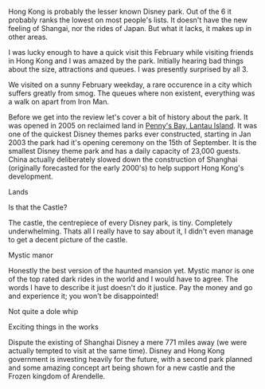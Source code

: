 Hong Kong is probably the lesser known Disney park. Out of the 6 it probably ranks the lowest on most people's lists. It doesn't have the new feeling of Shangai, nor the rides of Japan. But what it lacks, it makes up in other areas.

I was lucky enough to have a quick visit this February while visiting friends in Hong Kong and I was amazed by the park. Initially hearing bad things about the size, attractions and queues. I was presently surprised by all 3.

We visited on a sunny February weekday, a rare occurence in a city which suffers greatly from smog. The queues where non existent, everything was a walk on apart from Iron Man.

Before we get into the review let's cover a bit of history about the park. It was opened in 2005 on reclaimed land in [Penny's Bay, Lantau Island](https://www.google.co.uk/maps/place/Penny's+Bay+Hwy,+Hong+Kong/@22.3166186,114.0463596,3050m/data=!3m1!1e3!4m5!3m4!1s0x3403fc3d918a96ab:0xe1a157c9e810c02a!8m2!3d22.329117!4d114.032886). It was one of the quickest Disney themes parks ever constructed, starting in Jan 2003 the park had it's opening ceremony on the 15th of September. It is the smallest Disney theme park and has a daily capacity of 23,000 guests. China actually deliberately slowed down the construction of Shanghai (originally forecasted for the early 2000's) to help support Hong Kong's development.

Lands

Is that the Castle?

The castle, the centrepiece of every Disney park, is tiny. Completely underwhelming. Thats all I really have to say about it, I didn't even manage to get a decent picture of the castle.

Mystic manor

Honestly the best version of the haunted mansion yet. Mystic manor is one of the top rated dark rides in the world and I would have to agree. The words I have to describe it just doesn't do it justice. Pay the money and go and experience it; you won't be disappointed!

Not quite a dole whip

Exciting things in the works

Dispute the existing of Shanghai Disney a mere 771 miles away (we were actually tempted to visit at the same time). Disney and Hong Kong government is investing heavily for the future, with a second park planned and some amazing concept art being shown for a new castle and the Frozen kingdom of Arendelle.
